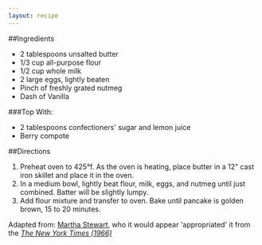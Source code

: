 ```yaml
---
layout: recipe
---
```


##Ingredients

- 2 tablespoons unsalted butter
- 1/3 cup all-purpose flour
- 1/2 cup whole milk
- 2 large eggs, lightly beaten
- Pinch of freshly grated nutmeg
- Dash of Vanilla
 
###Top With:

- 2 tablespoons confectioners' sugar and lemon juice
- Berry compote

##Directions

1. Preheat oven to 425&deg;f. As the oven is heating, place butter in a 12" cast iron skillet and place it in the oven.
2. In a medium bowl, lightly beat flour, milk, eggs, and nutmeg until just combined. Batter will be slightly lumpy.
3. Add flour mixture and transfer to oven. Bake until pancake is golden brown, 15 to 20 minutes.

Adapted from: [Martha Stewart](http://www.marthastewart.com/348719/david-eyres-pancake), who it would appear 'appropriated' it from the [*The New York Times (1966)*](http://food52.com/recipes/7645-david-eyre-s-pancake)